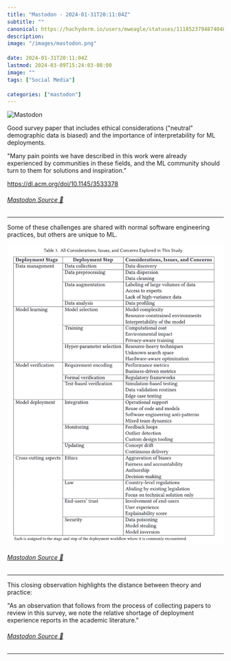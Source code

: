 ```yaml
---
title: "Mastodon - 2024-01-31T20:11:04Z"
subtitle: ""
canonical: https://hachyderm.io/users/mweagle/statuses/111852379487404825
description:
image: "/images/mastodon.png"

date: 2024-01-31T20:11:04Z
lastmod: 2024-03-09T15:24:03-08:00
image: ""
tags: ["Social Media"]

categories: ["mastodon"]
---
```

![Mastodon](/images/mastodon.png)

<p>Good survey paper that includes ethical considerations (&quot;neutral&quot; demographic data is biased) and the importance of interpretability for ML deployments. </p><p>&quot;Many pain points we have described in this work were already experienced by communities in these fields, and the ML community should turn to them for solutions and inspiration.”</p><p><a href="https://dl.acm.org/doi/10.1145/3533378" target="_blank" rel="nofollow noopener noreferrer" translate="no"><span class="invisible">https://</span><span class="">dl.acm.org/doi/10.1145/3533378</span><span class="invisible"></span></a></p>


###### [Mastodon Source 🐘](https://hachyderm.io/@mweagle/111852379487404825)

___

<p>Some of these challenges are shared with normal software engineering practices, but others are unique to ML.</p>

![Table that lists the challenges associated with deploying Machine Learning. ](904dd24c072df7c4.png)

###### [Mastodon Source 🐘](https://hachyderm.io/@mweagle/111852390839136987)

___

<p>This closing observation highlights the distance between theory and practice:</p><p>&quot;As an observation that follows from the process of collecting papers to review in this survey, we note the relative shortage of deployment experience reports in the academic literature.”</p>


###### [Mastodon Source 🐘](https://hachyderm.io/@mweagle/111852403428097337)

___
